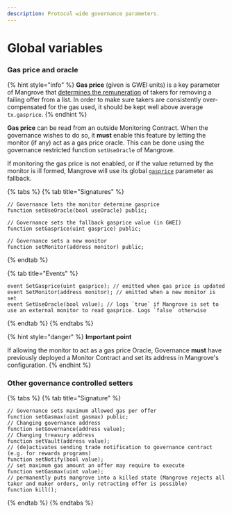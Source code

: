 ```yaml
---
description: Protocol wide governance parameters.
---
```


# Global variables

### Gas price and oracle

{% hint style="info" %}
**Gas price** (given is GWEI units) is a key parameter of Mangrove that [determines the remuneration](../taking-and-making-offers/reactive-offer/offer-provision.md#offer-bounty-computation) of takers for removing a failing offer from a list. In order to make sure takers are consistently over-compensated for the gas used, it should be kept well above average `tx.gasprice`.
{% endhint %}

**Gas price** can be read from an outside Monitoring Contract. When the governance wishes to do so, it **must** enable this feature by letting the monitor (if any) act as a gas price oracle. This can be done using the governance restricted function `setUseOracle` of Mangrove.

If monitoring the gas price is not enabled, or if the value returned by the monitor is ill formed, Mangrove will use its global [`gasprice`](mangrove-configuration.md#mgvlib.global) parameter as fallback.&#x20;

{% tabs %}
{% tab title="Signatures" %}
```solidity
// Governance lets the monitor determine gasprice
function setUseOracle(bool useOracle) public;

// Governance sets the fallback gasprice value (in GWEI)
function setGasprice(uint gasprice) public;

// Governance sets a new monitor
function setMonitor(address monitor) public;
```
{% endtab %}

{% tab title="Events" %}
```solidity
event SetGasprice(uint gasprice); // emitted when gas price is updated
event SetMonitor(address monitor); // emitted when a new monitor is set
event SetUseOracle(bool value); // logs `true` if Mangrove is set to use an external monitor to read gasprice. Logs `false` otherwise
```
{% endtab %}
{% endtabs %}

{% hint style="danger" %}
**Important point**

If allowing the monitor to act as a gas price Oracle, Governance **must** have previously deployed a Monitor Contract and set its address in Mangrove's configuration.
{% endhint %}

### Other governance controlled setters

{% tabs %}
{% tab title="Signature" %}
```solidity
// Governance sets maximum allowed gas per offer
function setGasmax(uint gasmax) public;
// Changing governance address
function setGovernance(address value);
// Changing treasury address
function setVault(address value);
// (de)activates sending trade notification to governance contract (e.g. for rewards programs)
function setNotify(bool value);
// set maximum gas amount an offer may require to execute
function setGasmax(uint value);
// permanently puts mangrove into a killed state (Mangrove rejects all taker and maker orders, only retracting offer is possible)
function kill();

```
{% endtab %}
{% endtabs %}
